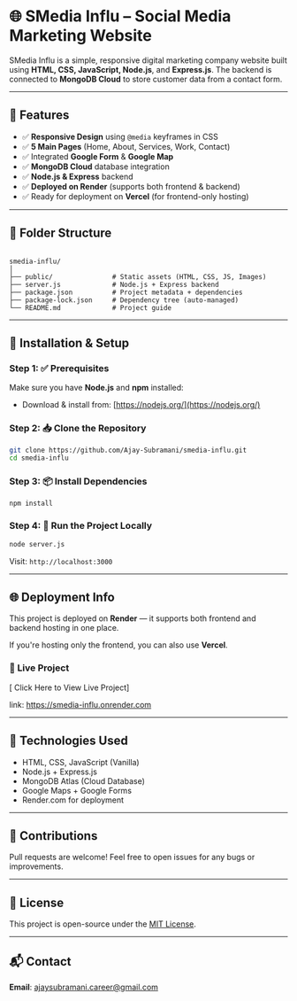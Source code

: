 # 🌐 SMedia Influ – Social Media Marketing Website

SMedia Influ is a simple, responsive digital marketing company website built using **HTML, CSS, JavaScript, Node.js**, and **Express.js**. The backend is connected to **MongoDB Cloud** to store customer data from a contact form.

---

## 🚀 Features

- ✅ **Responsive Design** using `@media` keyframes in CSS
- ✅ **5 Main Pages** (Home, About, Services, Work, Contact)
- ✅ Integrated **Google Form** & **Google Map**
- ✅ **MongoDB Cloud** database integration
- ✅ **Node.js & Express** backend
- ✅ **Deployed on Render** (supports both frontend & backend)
- ✅ Ready for deployment on **Vercel** (for frontend-only hosting)

---

## 📁 Folder Structure

```

smedia-influ/
│
├── public/               # Static assets (HTML, CSS, JS, Images)
├── server.js             # Node.js + Express backend
├── package.json          # Project metadata + dependencies
├── package-lock.json     # Dependency tree (auto-managed)
└── README.md             # Project guide

````

---

## 🔧 Installation & Setup

### Step 1: ✅ Prerequisites

Make sure you have **Node.js** and **npm** installed:

- Download & install from: [https://nodejs.org/](https://nodejs.org/)

### Step 2: 📥 Clone the Repository

```bash
git clone https://github.com/Ajay-Subramani/smedia-influ.git
cd smedia-influ
```

### Step 3: 📦 Install Dependencies

```bash
npm install
```

### Step 4: 🏃 Run the Project Locally

```bash
node server.js
```

Visit: `http://localhost:3000`

---

## 🌐 Deployment Info

This project is deployed on **Render** — it supports both frontend and backend hosting in one place.

If you're hosting only the frontend, you can also use **Vercel**.

### 🔗 Live Project

[ Click Here to View Live Project]
  
 link: https://smedia-influ.onrender.com

---

## 🧠 Technologies Used

* HTML, CSS, JavaScript (Vanilla)
* Node.js + Express.js
* MongoDB Atlas (Cloud Database)
* Google Maps + Google Forms
* Render.com for deployment

---

## 🤝 Contributions

Pull requests are welcome! Feel free to open issues for any bugs or improvements.

---

## 📄 License

This project is open-source under the [MIT License](LICENSE).

---

## 📬 Contact

**Email**: [ajaysubramani.career@gmail.com](mailto:ajaysubramani.career@gmail.com)


